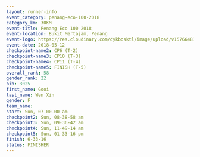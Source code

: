 ```yaml
--- 
layout: runner-info 
event_category: penang-eco-100-2018 
category_km: 30KM 
event-title: Penang Eco 100 2018 
event-location: Bukit Mertajam, Penang 
event-logo: https://res.cloudinary.com/dykbosktl/image/upload/v1576648106/Logo/Logo_lovxhg.jpg 
event-date: 2018-05-12 
checkpoint-name2: CP6 (T-2) 
checkpoint-name3: CP10 (T-3) 
checkpoint-name4: CP11 (T-4) 
checkpoint-name5: FINISH (T-5) 
overall_rank: 58
gender_rank: 22
bib: 3025
first_name: Gooi
last_name: Wen Xin
gender: F
team_name: 
start: Sun, 07-00-00 am
checkpoint2: Sun, 08-38-58 am
checkpoint3: Sun, 09-36-42 am
checkpoint4: Sun, 11-49-14 am
checkpoint5: Sun, 01-33-16 pm
finish: 6-33-16
status: FINISHER
--- 
```

